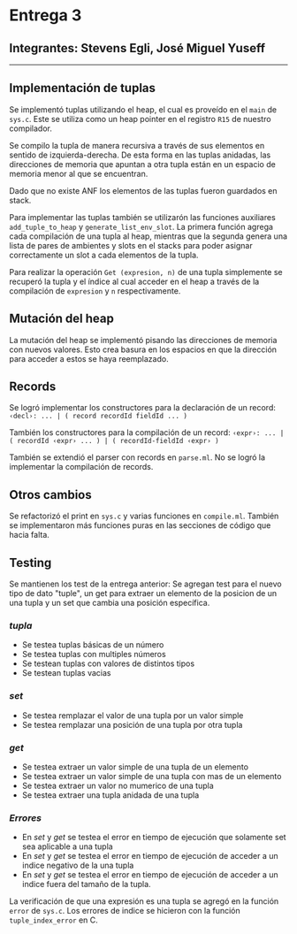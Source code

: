 # Entrega 3

## Integrantes: Stevens Egli, José Miguel Yuseff

---

## Implementación de tuplas

Se implementó tuplas utilizando el heap, el cual es proveído en el `main` de `sys.c`. Este se utiliza como un heap pointer en el registro `R15` de nuestro compilador. 

Se compilo la tupla de manera recursiva a través de sus elementos en sentido de izquierda-derecha. De esta forma en las tuplas anidadas, las direcciones de memoria que apuntan a otra tupla están en un espacio de memoria menor al que se encuentran.

Dado que no existe ANF los elementos de las tuplas fueron guardados en stack.

Para implementar las tuplas también se utilizarón las funciones auxiliares `add_tuple_to_heap` y `generate_list_env_slot`. La primera función  agrega cada compilación de una tupla al heap, mientras que la segunda genera una lista de pares de ambientes y slots en el stacks para poder asignar correctamente un slot a cada elementos de la tupla. 

Para realizar la operación `Get (expresion, n)` de una tupla simplemente se recuperó la tupla  y el índice al cual acceder en el heap a través de la compilación de `expresion` y `n` respectivamente.



## Mutación del heap

La mutación del heap se implementó pisando las direcciones de memoria con nuevos valores. Esto crea basura en los espacios en que la dirección para acceder a estos se haya reemplazado.

## Records

Se logró implementar los constructores para la declaración de un record:  
```‹decl›: ... | ( record recordId fieldId ... )``` 

También los constructores para la compilación de un record:
```‹expr›: ... | ( recordId ‹expr› ... ) | ( recordId-fieldId ‹expr› )```

También se extendió el parser con records en `parse.ml`. No se logró la implementar la compilación de records.

## Otros cambios

Se refactorizó el print en `sys.c` y varias funciones en `compile.ml`. También se implementaron más funciones puras en las secciones de código que hacia falta.

## Testing

Se mantienen los test de la entrega anterior: Se agregan test para el nuevo tipo de dato "tuple", un get para extraer un elemento de la posicion de un una tupla y un set que cambia una posición específica.

### *tupla*
- Se testea tuplas básicas de un número
- Se testea tuplas con multiples números
- Se testean tuplas con valores de distintos tipos 
- Se testean tuplas vacias

### *set*
- Se testea remplazar el valor de una tupla por un valor simple
- Se testea remplazar una posición de una tupla por otra tupla

### *get*
- Se testea extraer un valor simple de una tupla de un elemento 
- Se testea extraer un valor simple de una tupla con mas de un elemento
- Se testea extraer un valor no mumerico de una tupla
- Se testea extraer una tupla anidada de una tupla 

### *Errores*
- En *set* y *get* se testea el error en tiempo de ejecución que solamente set sea aplicable a una tupla
- En *set* y *get* se testea el error en tiempo de ejecución de acceder a un indice negativo de la una tupla
- En *set* y *get* se testea el error en tiempo de ejecución de acceder a un indice fuera del tamaño de la tupla.

La verificación de que una expresión es una tupla se agregó en la función `error` de `sys.c`. Los errores de indice se hicieron con la función `tuple_index_error` en C.

